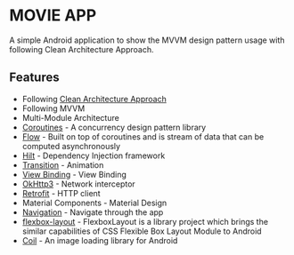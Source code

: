 # MOVIE APP

A simple Android application to show the MVVM design pattern usage with following Clean Architecture Approach.

## Features

- Following [Clean Architecture Approach](https://developer.android.com/topic/architecture)
- Following MVVM
- Multi-Module Architecture
- [Coroutines](https://developer.android.com/kotlin/coroutines) - A concurrency design pattern library
- [Flow](https://developer.android.com/kotlin/flow) - Built on top of coroutines and is stream of data that can be computed asynchronously
- [Hilt](https://dagger.dev/hilt/) - Dependency Injection framework
- [Transition](https://developer.android.com/guide/navigation/navigation-animate-transitions) - Animation
- [View Binding](https://developer.android.com/topic/libraries/view-binding) - View Binding
- [OkHttp3](https://github.com/square/okhttp) - Network interceptor
- [Retrofit](https://github.com/square/retrofit) - HTTP client
- Material Components - Material Design
- [Navigation](https://developer.android.com/guide/navigation) - Navigate through the app
- [flexbox-layout](https://github.com/google/flexbox-layout) - FlexboxLayout is a library project which brings the similar capabilities of CSS Flexible Box Layout Module to Android
- [Coil](https://github.com/coil-kt/coil) - An image loading library for Android